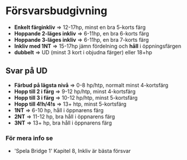 # Försvarsbudgivning

- **Enkelt färginkliv** ⇒ 12-17hp, minst en bra 5-korts färg
- **Hoppande 2-läges inkliv** ⇒ 6-11hp, en bra 6-korts färg
- **Hoppande 3-läges inkliv** ⇒ 6-11hp, en bra 7-korts färg
- **Inkliv med 1NT** ⇒ 15-17hp jämn fördelning och **håll** i öppningsfärgen
- **dubbelt** ⇒ UD (minst 3 kort i objudna färger) eller 18+hp

## Svar på UD

- **Färbud på lägsta nivå** ⇒ 0-8 hp/htp, normalt minst 4-kortsfärg
- **Hopp till 2 i färg** ⇒ 9-12 hp/htp, minst 4-kortsfärg
- **Hopp till 3 i färg** ⇒ 10-12 hp/htp, minst 5-kortsfärg
- **Hopp till 4!h/4!s** ⇒ 13+ htp, minst 5-kortsfärg
- **1NT** ⇒ 6-10 hp, håll i öppnarens färg
- **2NT** ⇒ 11-12 hp, bra håll i öppnarens färg
- **3NT** ⇒ 13+ hp, bra håll i öppnarens färg

### För mera info se

- 'Spela Bridge 1' Kapitel 8, Inkliv är bästa försvar
